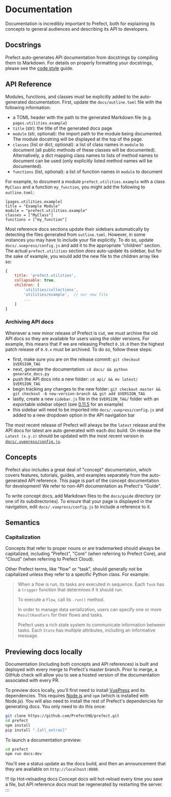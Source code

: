 # Documentation

Documentation is incredibly important to Prefect, both for explaining its concepts to general audiences and describing its API to developers.

## Docstrings

Prefect auto-generates API documentation from docstrings by compiling them to
Markdown. For details on properly formatting your docstrings, please see the
[code style](./style.md#docstrings) guide.

## API Reference

Modules, functions, and classes must be explicitly added to the auto-generated
documentation. First, update the `docs/outline.toml` file with the following
information: 

- a TOML header with the path to the generated Markdown file (e.g. `pages.utilities.example`)
- `title` (str): the title of the generated docs page
- `module` (str, optional): the import path to the module being documented. The
  module docstring will be displayed at the top of the page.
- `classes` (list or dict, optional): a list of class names in `module` to
  document (all public methods of these classes will be documented).
  Alternatively, a dict mapping class names to lists of method names to
  document can be used (only explicitly listed method names will be
  documented).
- `functions` (list, optional): a list of function names in `module` to document

For example, to document a module `prefect.utilities.example` with a class
`MyClass` and a function `my_function`, you might add the following to
`outline.toml`:

```
[pages.utilities.example]
title = "Example Module"
module = "prefect.utilities.example"
classes = ["MyClass"]
functions = ["my_function"]
```

Most reference docs sections update their sidebars automatically by detecting
the files generated from `outline.toml`. However, in some instances you may
have to include your file explicitly. To do so, update
`docs/.vuepress/config.js` and add it to the appropriate "children" section.
The actual `prefect.utilities` section _does_ auto-update its sidebar, but for
the sake of example, you would add the new file to the children array like so:

```javascript
{
    title: 'prefect.utilities',
    collapsable: true,
    children: [
        'utilities/collections',
        'utilities/example',  // our new file
        ...
    ]
}
```

### Archiving API docs

Whenever a new minor release of Prefect is cut, we must archive the old API docs so they are available for users using the older versions. For example, this means that if we are releasing Prefect `0.10.0` then the highest patch release of `0.9.x` must be archived. To do so, follow these steps:

- first, make sure you are on the release commit: `git checkout $VERSION_TAG`
- next, generate the documentation: `cd docs/ && python generate_docs.py`
- push the API docs into a new folder: `cd api/ && mv latest/ $VERSION_TAG`
- begin tracking any changes to the new folder: `git checkout master && git checkout -b new-version-branch && git add $VERSION_TAG`
- lastly, create a new `sidebar.js` file in the `$VERSION_TAG/` folder with an exportable sidebar object (see [0.11.5](https://github.com/PrefectHQ/prefect/blob/master/docs/api/0.11.5/sidebar.js) for an example)
- this sidebar will need to be imported into `docs/.vuepress/config.js` and added to a new dropdown option in the API navigation bar

The most recent release of Prefect will always be the `latest` release and the API docs for latest are auto generated with each doc build. On release the `Latest (x.y.z)` should be updated with the most recent version in [`docs/.vuepress/config.js`](https://github.com/PrefectHQ/prefect/blob/master/docs/.vuepress/config.js).

## Concepts

Prefect also includes a great deal of "concept" documentation, which covers features, tutorials, guides, and examples separately from the auto-generated API reference. This page is part of the concept documentation for development! We refer to non-API documentation as Prefect's "Guide".

To write concept docs, add Markdown files to the `docs/guide` directory (or one of its subdirectories). To ensure that your page is displayed in the navigation, edit `docs/.vuepress/config.js` to include a reference to it.

## Semantics

### Capitalization

Concepts that refer to proper nouns or are trademarked should always be capitalized, including "Prefect", "Core" (when referring to Prefect Core), and "Cloud" (when referring to Prefect Cloud).

Other Prefect terms, like "flow" or "task", should generally not be capitalized unless they refer to a specific Python class. For example:

> When a flow is run, its tasks are executed in sequence. Each `Task` has a `trigger` function that determines if it should run.
>
> To execute a `Flow`, call its `.run()` method.
>
> In order to manage data serialization, users can specify one or more `ResultHandlers` for their flows and tasks.
>
> Prefect uses a rich state system to communicate information between tasks. Each `State` has multiple attributes, including an informative message. 

## Previewing docs locally

Documentation (including both concepts and API references) is built and deployed with every merge to Prefect's master branch. Prior to merge, a GitHub check will allow you to see a hosted version of the documentation associated with every PR.

To preview docs locally, you'll first need to install
[VuePress](https://vuepress.vuejs.org/) and its dependencies. This requires
[Node.js](https://nodejs.org/en/) and `npm` (which is installed with Node.js).
You will also need to install the rest of Prefect's dependencies for generating
docs. You only need to do this once:

```bash
git clone https://github.com/PrefectHQ/prefect.git
cd prefect
npm install
pip install ".[all_extras]"
```

To launch a documentation preview:

```bash
cd prefect
npm run docs:dev
```

You'll see a status update as the docs build, and then an announcement that they are available on `http://localhost:8080`.

!!! tip Hot-reloading docs
  Concept docs will hot-reload every time you save a file, but API reference docs must be regenerated by restarting the server.
:::

